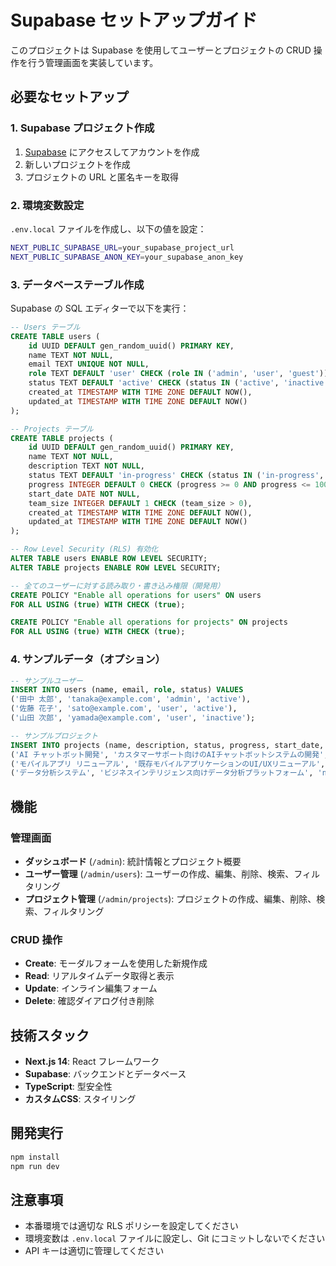 # Supabase セットアップガイド

このプロジェクトは Supabase を使用してユーザーとプロジェクトの CRUD 操作を行う管理画面を実装しています。

## 必要なセットアップ

### 1. Supabase プロジェクト作成
1. [Supabase](https://supabase.com) にアクセスしてアカウントを作成
2. 新しいプロジェクトを作成
3. プロジェクトの URL と匿名キーを取得

### 2. 環境変数設定
`.env.local` ファイルを作成し、以下の値を設定：

```bash
NEXT_PUBLIC_SUPABASE_URL=your_supabase_project_url
NEXT_PUBLIC_SUPABASE_ANON_KEY=your_supabase_anon_key
```

### 3. データベーステーブル作成
Supabase の SQL エディターで以下を実行：

```sql
-- Users テーブル
CREATE TABLE users (
    id UUID DEFAULT gen_random_uuid() PRIMARY KEY,
    name TEXT NOT NULL,
    email TEXT UNIQUE NOT NULL,
    role TEXT DEFAULT 'user' CHECK (role IN ('admin', 'user', 'guest')),
    status TEXT DEFAULT 'active' CHECK (status IN ('active', 'inactive')),
    created_at TIMESTAMP WITH TIME ZONE DEFAULT NOW(),
    updated_at TIMESTAMP WITH TIME ZONE DEFAULT NOW()
);

-- Projects テーブル
CREATE TABLE projects (
    id UUID DEFAULT gen_random_uuid() PRIMARY KEY,
    name TEXT NOT NULL,
    description TEXT NOT NULL,
    status TEXT DEFAULT 'in-progress' CHECK (status IN ('in-progress', 'completed', 'on-hold', 'nearly-complete')),
    progress INTEGER DEFAULT 0 CHECK (progress >= 0 AND progress <= 100),
    start_date DATE NOT NULL,
    team_size INTEGER DEFAULT 1 CHECK (team_size > 0),
    created_at TIMESTAMP WITH TIME ZONE DEFAULT NOW(),
    updated_at TIMESTAMP WITH TIME ZONE DEFAULT NOW()
);

-- Row Level Security (RLS) 有効化
ALTER TABLE users ENABLE ROW LEVEL SECURITY;
ALTER TABLE projects ENABLE ROW LEVEL SECURITY;

-- 全てのユーザーに対する読み取り・書き込み権限（開発用）
CREATE POLICY "Enable all operations for users" ON users
FOR ALL USING (true) WITH CHECK (true);

CREATE POLICY "Enable all operations for projects" ON projects
FOR ALL USING (true) WITH CHECK (true);
```

### 4. サンプルデータ（オプション）
```sql
-- サンプルユーザー
INSERT INTO users (name, email, role, status) VALUES
('田中 太郎', 'tanaka@example.com', 'admin', 'active'),
('佐藤 花子', 'sato@example.com', 'user', 'active'),
('山田 次郎', 'yamada@example.com', 'user', 'inactive');

-- サンプルプロジェクト
INSERT INTO projects (name, description, status, progress, start_date, team_size) VALUES
('AI チャットボット開発', 'カスタマーサポート向けのAIチャットボットシステムの開発', 'in-progress', 75, '2024-01-15', 5),
('モバイルアプリ リニューアル', '既存モバイルアプリケーションのUI/UXリニューアル', 'in-progress', 40, '2024-02-01', 3),
('データ分析システム', 'ビジネスインテリジェンス向けデータ分析プラットフォーム', 'nearly-complete', 90, '2023-11-20', 7);
```

## 機能

### 管理画面
- **ダッシュボード** (`/admin`): 統計情報とプロジェクト概要
- **ユーザー管理** (`/admin/users`): ユーザーの作成、編集、削除、検索、フィルタリング
- **プロジェクト管理** (`/admin/projects`): プロジェクトの作成、編集、削除、検索、フィルタリング

### CRUD 操作
- **Create**: モーダルフォームを使用した新規作成
- **Read**: リアルタイムデータ取得と表示
- **Update**: インライン編集フォーム
- **Delete**: 確認ダイアログ付き削除

## 技術スタック
- **Next.js 14**: React フレームワーク
- **Supabase**: バックエンドとデータベース
- **TypeScript**: 型安全性
- **カスタムCSS**: スタイリング

## 開発実行
```bash
npm install
npm run dev
```

## 注意事項
- 本番環境では適切な RLS ポリシーを設定してください
- 環境変数は `.env.local` ファイルに設定し、Git にコミットしないでください
- API キーは適切に管理してください
